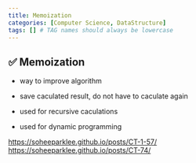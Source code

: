 ```yaml
---
title: Memoization
categories: [Computer Science, DataStructure]
tags: [] # TAG names should always be lowercase
---
```


## ✅ Memoization

- way to improve algorithm
- save caculated result, do not have to caculate again

- used for recursive caculations
- used for dynamic programming

<https://soheeparklee.github.io/posts/CT-1-57/> <br>
<https://soheeparklee.github.io/posts/CT-74/> <br>
